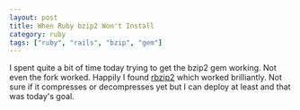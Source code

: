 ```yaml
---
layout: post
title: When Ruby bzip2 Won't Install
category: ruby
tags: ["ruby", "rails", "bzip", "gem"]
---
```

I spent quite a bit of time today trying to get the bzip2 gem working.  Not even the fork worked.  Happily I found [rbzip2](https://github.com/koraktor/rbzip2) which worked brilliantly.  Not sure if it compresses or decompresses yet but I can deploy at least and that was today's goal.  

 